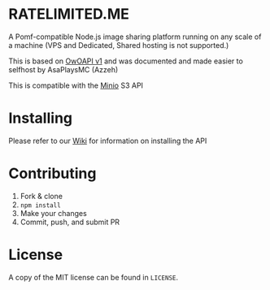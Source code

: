 # RATELIMITED.ME
A Pomf-compatible Node.js image sharing platform running on any scale of a machine (VPS and Dedicated, Shared hosting is not supported.)

This is based on [OwOAPI v1](https://github.com/whats-this/api) and was documented and made easier to selfhost by AsaPlaysMC (Azzeh)

This is compatible with the [Minio](https://minio.io) S3 API

# Installing

Please refer to our [Wiki](http://169.254.89.122:3000/AsaPlaysMC/API/wiki) for information on installing the API

# Contributing
1. Fork & clone
2. `npm install`
3. Make your changes
4. Commit, push, and submit PR

# License
A copy of the MIT license can be found in `LICENSE`.
